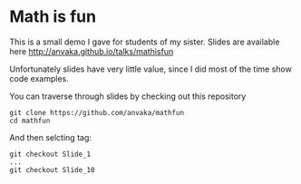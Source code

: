 # Math is fun

This is a small demo I gave for students of my sister. Slides are available here
http://anvaka.github.io/talks/mathisfun

Unfortunately slides have very little value, since I did most of the time show 
code examples.

You can traverse through slides by checking out this repository

```
git clone https://github.com/anvaka/mathfun
cd mathfun
```

And then selcting tag:

```
git checkout Slide_1
...
git checkout Slide_10
```

